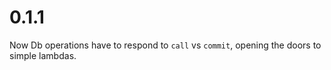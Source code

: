 # 0.1.1
Now Db operations have to respond to `call` vs `commit`, opening the doors to simple lambdas.